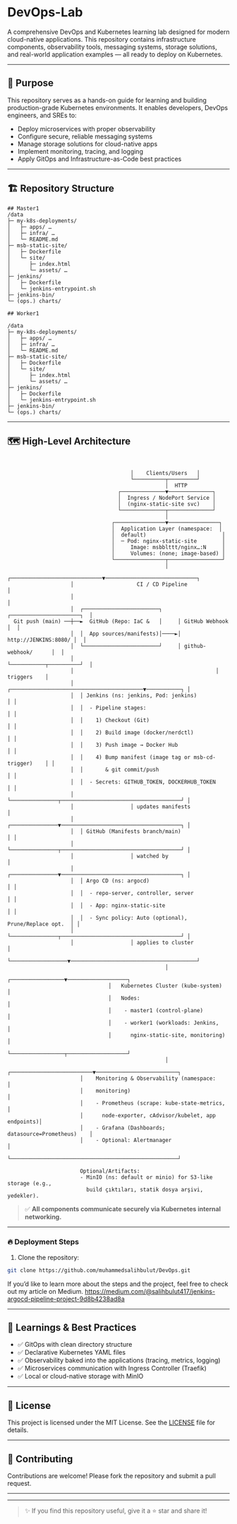 
# DevOps-Lab

A comprehensive DevOps and Kubernetes learning lab designed for modern cloud-native applications. This repository contains infrastructure components, observability tools, messaging systems, storage solutions, and real-world application examples — all ready to deploy on Kubernetes.

---

## 📌 Purpose

This repository serves as a hands-on guide for learning and building production-grade Kubernetes environments. It enables developers, DevOps engineers, and SREs to:

- Deploy microservices with proper observability
- Configure secure, reliable messaging systems
- Manage storage solutions for cloud-native apps
- Implement monitoring, tracing, and logging
- Apply GitOps and Infrastructure-as-Code best practices

---

## 🏗️ Repository Structure

```
## Master1
/data
├─ my-k8s-deployments/            
│   ├─ apps/ …                    
│   ├─ infra/ …                   
│   └─ README.md
├─ msb-static-site/               
│   ├─ Dockerfile
│   └─ site/
│      ├─ index.html
│      └─ assets/ …
├─ jenkins/                       
│   ├─ Dockerfile
│   └─ jenkins-entrypoint.sh
├─ jenkins-bin/                   
└─ (ops.) charts/                 

## Worker1

/data
├─ my-k8s-deployments/            
│   ├─ apps/ …                    
│   ├─ infra/ …                   
│   └─ README.md
├─ msb-static-site/               
│   ├─ Dockerfile
│   └─ site/
│      ├─ index.html
│      └─ assets/ …
├─ jenkins/                       
│   ├─ Dockerfile
│   └─ jenkins-entrypoint.sh
├─ jenkins-bin/                   
└─ (ops.) charts/                 

```

---

## 🗺️ High-Level Architecture

```


                                       │    Clients/Users   │
                                       └──────────┬─────────┘
                                                  │  HTTP
                                   ┌──────────────▼──────────────┐
                                   │  Ingress / NodePort Service │
                                   │  (nginx-static-site svc)    │
                                   └──────────────┬──────────────┘
                                                  │
                                 ┌────────────────▼────────────────┐
                                 │  Application Layer (namespace:  │
                                 │  default)                        │
                                 │  ─ Pod: nginx-static-site        │
                                 │     Image: msbblttt/nginx…:N     │
                                 │     Volumes: (none; image-based) │
                                 └────────────────┬─────────────────┘
                                                  │
                    ┌─────────────────────────────▼─────────────────────────────┐
                    │                    CI / CD Pipeline                       │
                    │                                                           │
                    │  ┌────────────────────────┐     ┌──────────────────────┐  │
  Git push (main) ──┼──►  GitHub (Repo: IaC &   │     │ GitHub Webhook       │  │
                    │  │  App sources/manifests)│────►│ http://JENKINS:8080/ │  │
                    │  └────────────────────────┘     │ github-webhook/      │  │
                    │                                 └───────────┬──────────┘  │
                    │                                             │ triggers    │
                    │  ┌──────────────────────────────────────────▼───────────┐ │
                    │  │ Jenkins (ns: jenkins, Pod: jenkins)                  │ │
                    │  │  - Pipeline stages:                                  │ │
                    │  │    1) Checkout (Git)                                 │ │
                    │  │    2) Build image (docker/nerdctl)                   │ │
                    │  │    3) Push image → Docker Hub                        │ │
                    │  │    4) Bump manifest (image tag or msb-cd-trigger)    │ │
                    │  │       & git commit/push                              │ │
                    │  │  - Secrets: GITHUB_TOKEN, DOCKERHUB_TOKEN            │ │
                    │  └───────────────┬──────────────────────────────────────┘ │
                    │                  │ updates manifests                      │
                    │  ┌───────────────▼──────────────────────────────────────┐ │
                    │  │ GitHub (Manifests branch/main)                       │ │
                    │  └───────────────┬──────────────────────────────────────┘ │
                    │                  │ watched by                             │
                    │  ┌───────────────▼──────────────────────────────────────┐ │
                    │  │ Argo CD (ns: argocd)                                 │ │
                    │  │  - repo-server, controller, server                   │ │
                    │  │  - App: nginx-static-site                            │ │
                    │  │  - Sync policy: Auto (optional), Prune/Replace opt.  │ │
                    │  └───────────────┬──────────────────────────────────────┘ │
                    │                  │ applies to cluster                     │
                    └──────────────────▼────────────────────────────────────────┘
                                                  │
                                ┌─────────────────▼───────────────────┐
                                │   Kubernetes Cluster (kube-system)  │
                                │   Nodes:                            │
                                │    - master1 (control-plane)        │
                                │    - worker1 (workloads: Jenkins,   │
                                │      nginx-static-site, monitoring) │
                                └─────────────────┬───────────────────┘
                                                  │
                       ┌──────────────────────────▼──────────────────────────┐
                       │    Monitoring & Observability (namespace:           │
                       │    monitoring)                                      │
                       │    - Prometheus (scrape: kube-state-metrics,        │
                       │      node-exporter, cAdvisor/kubelet, app endpoints)│
                       │    - Grafana (Dashboards; datasource=Prometheus)    │
                       │    - Optional: Alertmanager                         │
                       └─────────────────────────────────────────────────────┘

                       Optional/Artifacts:
                       - MinIO (ns: default or minio) for S3-like storage (e.g.,
                         build çıktıları, statik dosya arşivi, yedekler).
```

> ✅ **All components communicate securely via Kubernetes internal networking.**

---

### 🔥 Deployment Steps

1. Clone the repository:

```bash
git clone https://github.com/muhammedsalihbulut/DevOps.git
```
If you’d like to learn more about the steps and the project, feel free to check out my article on Medium.
https://medium.com/@salihbulut417/jenkins-argocd-pipeline-project-9d8b4238ad8a

---

## 🧠 Learnings & Best Practices

- ✅ GitOps with clean directory structure
- ✅ Declarative Kubernetes YAML files
- ✅ Observability baked into the applications (tracing, metrics, logging)
- ✅ Microservices communication with Ingress Controller (Traefik)
- ✅ Local or cloud-native storage with MinIO

---

## 📜 License

This project is licensed under the MIT License. See the [LICENSE](./LICENSE) file for details.

---

## 🤝 Contributing

Contributions are welcome! Please fork the repository and submit a pull request.

---

---

> ✨ If you find this repository useful, give it a ⭐ star and share it!
